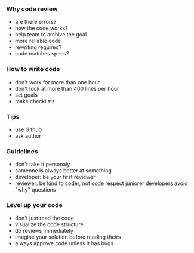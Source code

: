 ### Why code review

 - are there errors?
 - how the code works?
 - help team to archive the goal
 - more reliable code
 - rewriting required?
 - code matches specs?
 
 ### How to write code
 
 - don't work for more than one hour
 - don't look at more than 400 lines per hour
 - set goals
 - make checklists
 
 ### Tips
 
 - use Github
 - ask author 
 
 ### Guidelines
 
 - don't take it personaly
 - someone is always better at something
 - developer: be your first reviewer
 - reviewer: be kind to coder, not code
             respect juniorer developers
             avoid "why" questions
             
### Level up your code

- don't just read the code
- visualize the code structure
- do reviews immediately
- imagine your solution before reading theirs
- always approve code unless it has bugs

